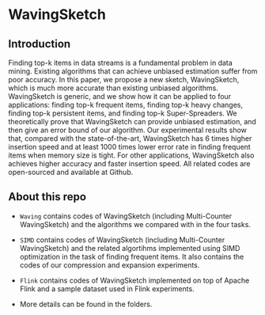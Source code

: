 # WavingSketch

## Introduction

Finding top-k items in data streams is a fundamental problem in data mining. Existing algorithms that can achieve unbiased estimation suffer from poor accuracy. In this paper, we propose a new sketch, WavingSketch, which is much more accurate than existing unbiased algorithms. WavingSketch is generic, and we show how it can be applied to four applications: finding top-k frequent items, finding top-k heavy changes, finding top-k persistent items, and finding top-k Super-Spreaders. We theoretically prove that WavingSketch can provide unbiased estimation, and then give an error bound of our algorithm. Our experimental results show that, compared with the state-of-the-art, WavingSketch has 6 times higher insertion speed and at least 1000 times lower error rate in finding frequent items when memory size is tight. For other applications, WavingSketch also achieves higher accuracy and faster insertion speed. All related codes are open-sourced and available at Github. 

## About this repo

- `Waving` contains codes of WavingSketch (including Multi-Counter WavingSketch) and the algorithms we compared with in the four tasks. 

- `SIMD` contains codes of WavingSketch (including Multi-Counter WavingSketch) and the related algortihms implemented using SIMD optimization in the task of finding frequent items. It also contains the codes of our compression and expansion experiments. 

- `Flink` contains codes of WavingSketch implemented on top of Apache Flink and a sample dataset used in Flink experiments. 

- More details can be found in the folders. 